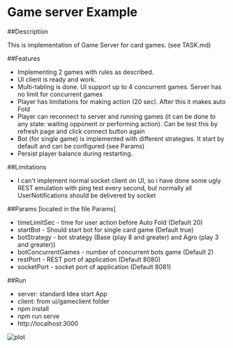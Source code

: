 Game server Example
=========================
##Description

This is implementation of Game Server for card games. (see TASK.md)

##Features
- Implementing 2 games with rules as described.
- UI client is ready and work.
- Multi-tabling is done. UI support up to 4 concurrent games. Server has no limit for concurrent games
- Player has limitations for making action (20 sec). After this it makes auto Fold
- Player can reconnect to server and running games (it can be done to any state: waiting opponent or performing action). Can be test this by refresh page and click connect button again
- Bot (for single game) is implemented with different strategies. It start by default and can be configured (see Params)
- Persist player balance during restarting. 

##Limitations
- I can't implement normal socket client on UI, so i have done some ugly REST emulation with ping test every second, but normally all UserNotifications should be delivered by socket


##Params 
[located in the file Params] 
 - timeLimitSec - time for user action before Auto Fold (Default 20)
 - startBot - Should start bot for single card game (Default true)
 - botStrategy - bot strategy (Base (play 8 and greater) and Agro (play 3 and greater))
 - botConcurrentGames - number of concurrent bots game (Default 2)
 - restPort - REST port of application (Default 8080)
 - socketPort - socket port of application (Default 8081)

##Run
 - server: standard Idea start App
  - client: from ui/gameclient folder 
   - npm install 
   - npm run serve
   - http://localhost:3000 


![plot](./screen.png)